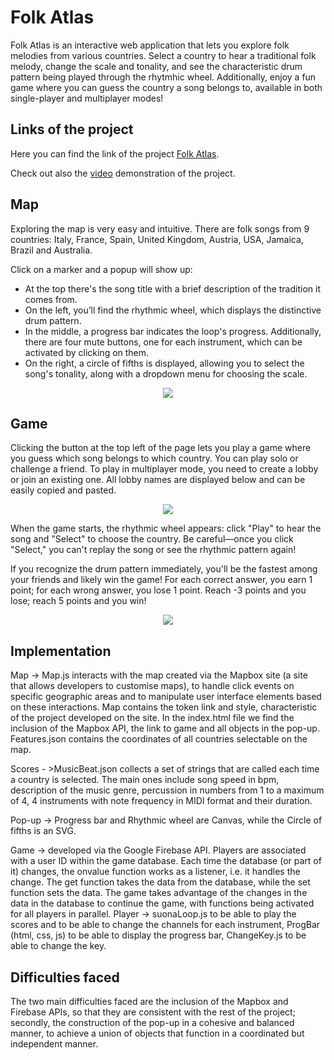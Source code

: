 # Folk Atlas

Folk Atlas is an interactive web application that lets you explore folk melodies from various countries. Select a country to hear a traditional folk melody, change the scale and tonality, and see the characteristic drum pattern being played through the rhytmhic wheel. Additionally, enjoy a fun game where you can guess the country a song belongs to, available in both single-player and multiplayer modes!

## Links of the project
Here you can find the link of the project [Folk Atlas](https://diegopini.github.io/ACTaM-2023-2024/).

Check out also the [video](https://www.youtube.com/watch?v=mSk8SOocMwI) demonstration of the project.

## Map

Exploring the map is very easy and intuitive. 
There are folk songs from 9 countries: Italy, France, Spain, United Kingdom, Austria, USA, Jamaica, Brazil and Australia.

Click on a marker and a popup will show up: 
- At the top there's the song title with a brief description of the tradition it comes from.
- On the left, you’ll find the rhythmic wheel, which displays the distinctive drum pattern.
- In the middle, a progress bar indicates the loop's progress. Additionally, there are four mute buttons, one for each instrument, which can be activated by clicking on them.
- On the right, a circle of fifths is displayed, allowing you to select the song's tonality, along with a dropdown menu for choosing the scale.

<p align="center">
   <img src="https://github.com/DiegoPini/ACTaM-2023-2024/assets/127502273/ff5aa33d-ee3c-413f-98a3-7c43047cf011">
</p>


## Game


Clicking the button at the top left of the page lets you play a game where you guess which song belongs to which country. You can play solo or challenge a friend. To play in multiplayer mode, you need to create a lobby or join an existing one. All lobby names are displayed below and can be easily copied and pasted.

<p align="center">
   <img src="https://github.com/DiegoPini/ACTaM-2023-2024/assets/127502273/85c6ccbc-6489-4b49-8452-c99bd9210260">
</p>

When the game starts, the rhythmic wheel appears: click "Play" to hear the song and "Select" to choose the country. Be careful—once you click "Select," you can't replay the song or see the rhythmic pattern again!

If you recognize the drum pattern immediately, you'll be the fastest among your friends and likely win the game! For each correct answer, you earn 1 point; for each wrong answer, you lose 1 point. Reach -3 points and you lose; reach 5 points and you win!

<p align="center">
   <img src="https://github.com/DiegoPini/ACTaM-2023-2024/assets/127502273/bcf6794e-76b1-4efd-b4da-f4b994fec0ae">
</p>



## Implementation


Map -> Map.js interacts with the map created via the Mapbox site (a site that allows developers to customise maps), to handle click events on specific geographic areas and to manipulate user interface elements based on these interactions. Map contains the token link and style, characteristic of the project developed on the site. In the index.html file we find the inclusion of the Mapbox API, the link to game and all objects in the pop-up. Features.json contains the coordinates of all countries selectable on the map.

Scores - >MusicBeat.json collects a set of strings that are called each time a country is selected. The main ones include song speed in bpm, description of the music genre, percussion in numbers from 1 to a maximum of 4, 4 instruments with note frequency in MIDI format and their duration. 

Pop-up -> Progress bar and Rhythmic wheel are Canvas, while the Circle of fifths is an SVG.

Game -> developed via the Google Firebase API. Players are associated with a user ID within the game database. Each time the database (or part of it) changes, the onvalue function works as a listener, i.e. it handles the change. The get function takes the data from the database, while the set function sets the data. The game takes advantage of the changes in the data in the database to continue the game, with functions being activated for all players in parallel.
Player -> suonaLoop.js to be able to play the scores and to be able to change the channels for each instrument, ProgBar (html, css, js) to be able to display the progress bar, ChangeKey.js to be able to change the key.


## Difficulties faced

The two main difficulties faced are the inclusion of the Mapbox and Firebase APIs, so that they are consistent with the rest of the project; secondly, the construction of the pop-up in a cohesive and balanced manner, to achieve a union of objects that function in a coordinated but independent manner.
